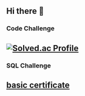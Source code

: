 ## Hi there 👋

<!--
**NoelClay/NoelClay** is a ✨ _special_ ✨ repository because its `README.md` (this file) appears on your GitHub profile.

Here are some ideas to get you started:

- 🔭 I’m currently working on ...
- 🌱 I’m currently learning ...
- 👯 I’m looking to collaborate on ...
- 🤔 I’m looking for help with ...
- 💬 Ask me about ...
- 📫 How to reach me: ...
- 😄 Pronouns: ...
- ⚡ Fun fact: ...
-->
### Code Challenge
[![Solved.ac Profile](http://mazassumnida.wtf/api/v2/generate_badge?boj=asdf1578)](https://solved.ac/asdf1578/)
<br>
---
### SQL Challenge
[basic certificate](https://www.hackerrank.com/certificates/ce0762f3fa8f)
---
